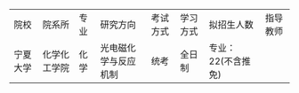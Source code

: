 | | | | | | | | |
|-|-|-|-|-|-|-|-|
|院校|院系所|专业|研究方向|考试方式|学习方式|拟招生人数|指导教师|
|宁夏大学|化学化工学院|化学|光电磁化学与反应机制|统考|全日制|专业：22(不含推免)| |
